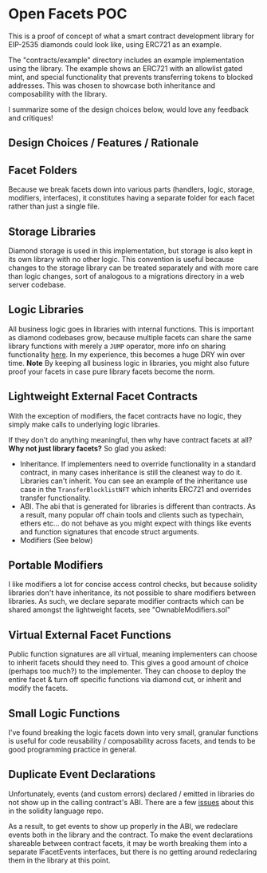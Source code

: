 # Open Facets POC

This is a proof of concept of what a smart contract development library for EIP-2535 diamonds could look like, using ERC721 as an example.

The "contracts/example" directory includes an example implementation using the library. The example shows an ERC721 with an allowlist gated mint, and special functionality that prevents transferring tokens to blocked addresses. This was chosen to showcase both inheritance and composability with the library. 

I summarize some of the design choices below, would love any feedback and critiques!

## Design Choices / Features / Rationale

## Facet Folders

Because we break facets down into various parts (handlers, logic, storage, modifiers, interfaces), it constitutes having a separate folder for each facet rather than just a single file.



## Storage Libraries

Diamond storage is used in this implementation, but storage is also kept in its own library with no other logic. This convention is useful because changes to the storage library can be treated separately and with more care than logic changes, sort of analogous to a migrations directory in a web server codebase.



## Logic Libraries

All business logic goes in libraries with internal functions. This is important as diamond codebases grow, because multiple facets can share the same library functions with merely a `JUMP` operator, more info on sharing functionality [here](https://eip2535diamonds.substack.com/p/how-to-share-functions-between-facets?s=w). In my experience, this becomes a huge DRY win over time. **Note** By keeping all business logic in libraries, you might also future proof your facets in case pure library facets become the norm.



## Lightweight External Facet Contracts

With the exception of modifiers, the facet contracts have no logic, they simply make calls to underlying logic libraries. 

If they don't do anything meaningful, then why have contract facets at all? **Why not just library facets?** So glad you asked:

- Inheritance. If implementers need to override functionality in a standard contract, in many cases inheritance is still the cleanest way to do it. Libraries can't inherit. You can see an example of the inheritance use case in the `TransferBlocklistNFT` which inherits ERC721 and overrides transfer functionality.
- ABI. The abi that is generated for libraries is different than contracts. As a result, many popular off chain tools and clients such as typechain, ethers etc... do not behave as you might expect with things like events and function signatures that encode struct arguments.
- Modifiers (See below)



## Portable Modifiers

I like modifiers a lot for concise access control checks, but because solidity libraries don't have inheritance, its not possible to share modifiers between libraries. As such, we declare separate modifier contracts which can be shared amongst the lightweight facets, see "OwnableModifiers.sol"



## Virtual External Facet Functions

Public function signatures are all virtual, meaning implementers can choose to inherit facets should they need to. This gives a good amount of choice (perhaps too much?) to the implementer. They can choose to deploy the entire facet & turn off specific functions via diamond cut, or inherit and modify the facets.



## Small Logic Functions

I've found breaking the logic facets down into very small, granular functions is useful for code reusability / composability across facets, and tends to be good programming practice in general.



## Duplicate Event Declarations

Unfortunately, events (and custom errors) declared / emitted in libraries do not show up in the calling contract's ABI. There are a few [issues](https://github.com/ethereum/solidity/issues/9765) about this in the solidity language repo.

As a result, to get events to show up properly in the ABI, we redeclare events both in the library and the contract. To make the event declarations shareable between contract facets, it may be worth breaking them into a separate IFacetEvents interfaces, but there is no getting around redeclaring them in the library at this point.

